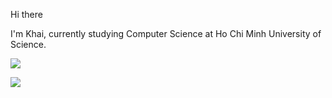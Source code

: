 Hi there

I'm Khai, currently studying Computer Science at Ho Chi Minh University of Science.

![](https://raw.githubusercontent.com/ptkhai1203/github-stats/master/generated/overview.svg)

![](https://raw.githubusercontent.com/ptkhai1203/github-stats/master/generated/languages.svg#gh-dark-mode-only)
